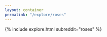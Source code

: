 ```yaml
---
layout: container
permalink: "/explore/roses"
---
```


<link rel="stylesheet" type="text/css" href="/static/css/explore.css">
{% include explore.html subreddit="roses" %}
